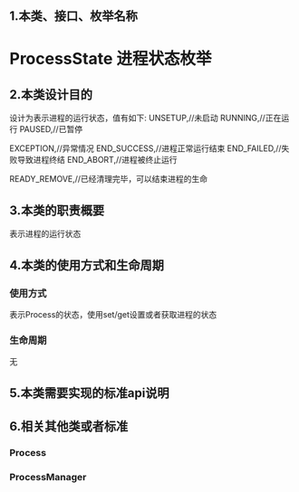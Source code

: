 ## 1.本类、接口、枚举名称
# ProcessState 进程状态枚举

## 2.本类设计目的
设计为表示进程的运行状态，值有如下:
UNSETUP,//未启动
RUNNING,//正在运行
PAUSED,//已暂停

EXCEPTION,//异常情况
END_SUCCESS,//进程正常运行结束
END_FAILED,//失败导致进程终结
END_ABORT,//进程被终止运行

READY_REMOVE,//已经清理完毕，可以结束进程的生命

## 3.本类的职责概要
表示进程的运行状态

## 4.本类的使用方式和生命周期
### 使用方式
表示Process的状态，使用set/get设置或者获取进程的状态  

### 生命周期
无

## 5.本类需要实现的标准api说明

## 6.相关其他类或者标准
### Process
### ProcessManager
